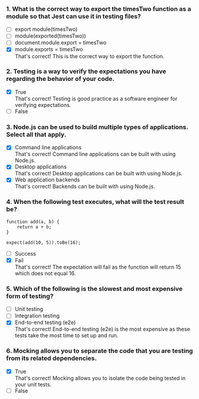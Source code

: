 ### 1. What is the correct way to export the timesTwo function as a module so that Jest can use it in testing files?

- [ ] export module(timesTwo)
- [ ] module(exported(timesTwo))
- [ ] document.module.export = timesTwo
- [x] module.exports = timesTwo <br >
      That's correct! This is the correct way to export the function.

### 2. Testing is a way to verify the expectations you have regarding the behavior of your code.

- [x] True <br>
      That's correct! Testing is good practice as a software engineer for verifying expectations.
- [ ] False

### 3. Node.js can be used to build multiple types of applications. Select all that apply.

- [x] Command line applications <br>
      That's correct! Command line applications can be built with using Node.js.
- [x] Desktop applications <br>
      That's correct! Desktop applications can be built with using Node.js.
- [x] Web application backends <br>
      That's correct! Backends can be built with using Node.js.

### 4. When the following test executes, what will the test result be?

```
function add(a, b) {
    return a + b;
}

expect(add(10, 5)).toBe(16);
```

- [ ] Success
- [x] Fail <br>
      That's correct! The expectation will fail as the function will return 15 which does not equal 16.

### 5. Which of the following is the slowest and most expensive form of testing?

- [ ] Unit testing
- [ ] Integration testing
- [x] End-to-end testing (e2e) <br>
      That's correct! End-to-end testing (e2e) is the most expensive as these tests take the most time to set up and run.

### 6. Mocking allows you to separate the code that you are testing from its related dependencies.

- [x] True <br>
      That's correct! Mocking allows you to isolate the code being tested in your unit tests.
- [ ] False
